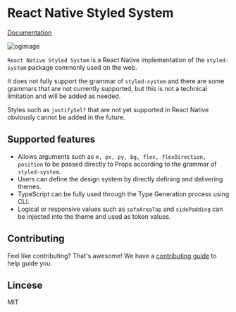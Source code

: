 # React Native Styled System

[Documentation](https://mj-studio-library.github.io/react-native-styled-system/)

![ogimage](https://github.com/mj-studio-library/react-native-styled-system/assets/33388801/13d03f17-cc7a-45a8-8f63-24b75dade0ff)


`React Native Styled System` is a React Native implementation
of the `styled-system` package commonly used on the web.


It does not fully support the grammar of `styled-system` and there are some grammars that are not currently supported, but this is not a technical limitation and will be added as needed.

Styles such as `justifySelf` that are not yet supported in React Native obviously cannot be added in the future.

## Supported features

- Allows arguments such as `m, px, py, bg, flex, flexDirection, position` to be passed directly to Props according to the grammar of `styled-system`.
- Users can define the design system by directly defining and delivering themes.
- TypeScript can be fully used through the Type Generation process using CLI.
- Logical or responsive values such as `safeAreaTop` and `sidePadding` can be injected into the theme and used as token values.

## Contributing

Feel like contributing? That's awesome! We have a
[contributing guide](./CONTRIBUTING.md) to help guide you.

## Lincese

MIT
